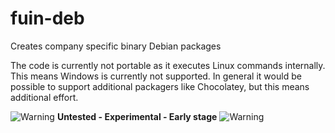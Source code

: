 # fuin-deb
Creates company specific binary Debian packages

The code is currently not portable as it executes Linux commands internally. This means Windows is currently not supported. In general it would be possible to support additional packagers like Chocolatey, but this means additional effort.

![Warning](https://raw.github.com/fuinorg/fuin-dev/master/warning.gif) **Untested - Experimental - Early stage** ![Warning](https://raw.github.com/fuinorg/fuin-dev/master/warning.gif) 
